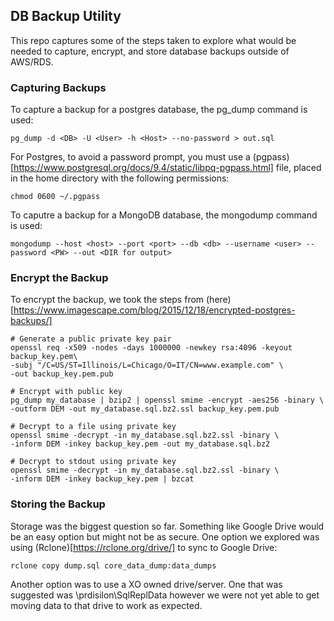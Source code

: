 ## DB Backup Utility

This repo captures some of the steps taken to explore what would be needed to capture, encrypt, and store database backups outside of AWS/RDS.

### Capturing Backups

To capture a backup for a postgres database, the pg_dump command is used:

    pg_dump -d <DB> -U <User> -h <Host> --no-password > out.sql

For Postgres, to avoid a password prompt, you must use a (pgpass)[https://www.postgresql.org/docs/9.4/static/libpq-pgpass.html] file, placed in the home directory with the following permissions:

    chmod 0600 ~/.pgpass

To caputre a backup for a MongoDB database, the mongodump command is used:

    mongodump --host <host> --port <port> --db <db> --username <user> --password <PW> --out <DIR for output>


### Encrypt the Backup

To encrypt the backup, we took the steps from (here)[https://www.imagescape.com/blog/2015/12/18/encrypted-postgres-backups/]

    # Generate a public private key pair
    openssl req -x509 -nodes -days 1000000 -newkey rsa:4096 -keyout backup_key.pem\
    -subj "/C=US/ST=Illinois/L=Chicago/O=IT/CN=www.example.com" \
    -out backup_key.pem.pub

    # Encrypt with public key  
    pg_dump my_database | bzip2 | openssl smime -encrypt -aes256 -binary \
    -outform DEM -out my_database.sql.bz2.ssl backup_key.pem.pub

    # Decrypt to a file using private key
    openssl smime -decrypt -in my_database.sql.bz2.ssl -binary \
    -inform DEM -inkey backup_key.pem -out my_database.sql.bz2
     
    # Decrypt to stdout using private key
    openssl smime -decrypt -in my_database.sql.bz2.ssl -binary \
    -inform DEM -inkey backup_key.pem | bzcat 
 
### Storing the Backup

Storage was the biggest question so far. Something like Google Drive would be an easy option but might not be as secure. One option we explored was using (Rclone)[https://rclone.org/drive/] to sync to Google Drive:

    rclone copy dump.sql core_data_dump:data_dumps

Another option was to use a XO owned drive/server. One that was suggested was  \prdisilon\SqlReplData however we were not yet able to get moving data to that drive to work as expected.
